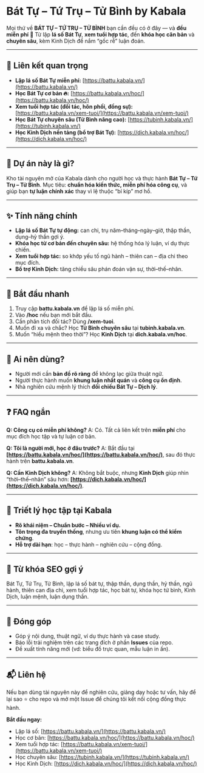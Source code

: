 # Bát Tự – Tứ Trụ – Tử Bình by Kabala

Mọi thứ về **BÁT TỰ – TỨ TRỤ – TỬ BÌNH** bạn cần đều có ở đây — và **đều miễn phí** 🥹
Từ lập **lá số Bát Tự**, **xem tuổi hợp tác**, đến **khóa học căn bản** và **chuyên sâu**, kèm Kinh Dịch để nắm “gốc rễ” luận đoán.

---

## 🔗 Liên kết quan trọng

* **Lập lá số Bát Tự miễn phí:** [https://battu.kabala.vn/](https://battu.kabala.vn/)
* **Học Bát Tự cơ bản 🔥:** [https://battu.kabala.vn/hoc/](https://battu.kabala.vn/hoc/)
* **Xem tuổi hợp tác (đối tác, hôn phối, đồng sự):** [https://battu.kabala.vn/xem-tuoi/](https://battu.kabala.vn/xem-tuoi/)
* **Học Bát Tự chuyên sâu (Tử Bình nâng cao):** [https://tubinh.kabala.vn/](https://tubinh.kabala.vn/)
* **Học Kinh Dịch nền tảng (bổ trợ Bát Tự):** [https://dich.kabala.vn/hoc/](https://dich.kabala.vn/hoc/)

---

## 👀 Dự án này là gì?

Kho tài nguyên mở của Kabala dành cho người học và thực hành **Bát Tự – Tứ Trụ – Tử Bình**.
Mục tiêu: **chuẩn hóa kiến thức, miễn phí hóa công cụ**, và giúp bạn **tự luận chính xác** thay vì lệ thuộc “bí kíp” mơ hồ.

---

## ✨ Tính năng chính

* **Lập lá số Bát Tự tự động:** can chi, trụ năm–tháng–ngày–giờ, thập thần, dụng–hỷ thần gợi ý.
* **Khóa học từ cơ bản đến chuyên sâu:** hệ thống hóa lý luận, ví dụ thực chiến.
* **Xem tuổi hợp tác:** so khớp yếu tố ngũ hành – thiên can – địa chi theo mục đích.
* **Bổ trợ Kinh Dịch:** tăng chiều sâu phán đoán vận sự, thời–thế–nhân.

---

## 🚀 Bắt đầu nhanh

1. Truy cập **battu.kabala.vn** để lập lá số miễn phí.
2. Vào **/hoc** nếu bạn mới bắt đầu.
3. Cần phân tích đối tác? Dùng **/xem-tuoi**.
4. Muốn đi xa và chắc? Học **Tử Bình chuyên sâu** tại **tubinh.kabala.vn**.
5. Muốn “hiểu mệnh theo thời”? Học **Kinh Dịch** tại **dich.kabala.vn/hoc**.

---

## 👤 Ai nên dùng?

* Người mới cần **bản đồ rõ ràng** để không lạc giữa thuật ngữ.
* Người thực hành muốn **khung luận nhất quán** và **công cụ ổn định**.
* Nhà nghiên cứu mệnh lý thích **đối chiếu Bát Tự – Dịch lý**.

---

## ❓ FAQ ngắn

**Q: Công cụ có miễn phí không?**
A: Có. Tất cả liên kết trên **miễn phí** cho mục đích học tập và tự luận cơ bản.

**Q: Tôi là người mới, học ở đâu trước?**
A: Bắt đầu tại **[https://battu.kabala.vn/hoc/](https://battu.kabala.vn/hoc/)**, sau đó thực hành trên **battu.kabala.vn**.

**Q: Cần Kinh Dịch không?**
A: Không bắt buộc, nhưng **Kinh Dịch** giúp nhìn “thời–thế–nhân” sâu hơn: **[https://dich.kabala.vn/hoc/](https://dich.kabala.vn/hoc/)**.

---

## 🧭 Triết lý học tập tại Kabala

* **Rõ khái niệm – Chuẩn bước – Nhiều ví dụ.**
* **Tôn trọng đa truyền thống**, nhưng ưu tiên **khung luận có thể kiểm chứng**.
* **Hỗ trợ dài hạn**: học – thực hành – nghiên cứu – cộng đồng.

---

## 🔎 Từ khóa SEO gợi ý

Bát Tự, Tứ Trụ, Tử Bình, lập lá số bát tự, thập thần, dụng thần, hỷ thần, ngũ hành, thiên can địa chi, xem tuổi hợp tác, học bát tự, khóa học tử bình, Kinh Dịch, luận mệnh, luận dụng thần.

---

## 🤝 Đóng góp

* Góp ý nội dung, thuật ngữ, ví dụ thực hành và case study.
* Báo lỗi trải nghiệm trên các trang đích ở phần **Issues** của repo.
* Đề xuất tính năng mới (vd: biểu đồ trực quan, mẫu luận in ấn).

---

## 📬 Liên hệ

Nếu bạn dùng tài nguyên này để nghiên cứu, giảng dạy hoặc tư vấn, hãy để lại sao ⭐ cho repo và mở một Issue để chúng tôi kết nối cộng đồng thực hành.

**Bắt đầu ngay:**

* Lập lá số: [https://battu.kabala.vn/](https://battu.kabala.vn/)
* Học cơ bản: [https://battu.kabala.vn/hoc/](https://battu.kabala.vn/hoc/)
* Xem tuổi hợp tác: [https://battu.kabala.vn/xem-tuoi/](https://battu.kabala.vn/xem-tuoi/)
* Học chuyên sâu: [https://tubinh.kabala.vn/](https://tubinh.kabala.vn/)
* Học Kinh Dịch: [https://dich.kabala.vn/hoc/](https://dich.kabala.vn/hoc/)

